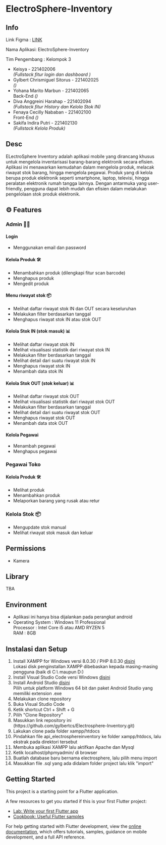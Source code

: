 # ElectroSphere-Inventory

## Info
Link Figma : [LINK](https://www.figma.com/design/gPAEbwKWjsyXgeInVxLrRq/Pemob---Inventory?node-id=250-149&t=aTD7qhuXyFqz013D-1)
<p>Nama Aplikasi: ElectroSphere-Inventory</p>
<p>Tim Pengembang : Kelompok 3</p>

- Keisya - 221402006<br>  <i>(Fullstack fitur login dan dashboard )</i>
- Gylbert Chrismiguel Sitorus - 221402025
<br>  <i>()</i>
- Yohana Marito Marbun - 221402065
<br> Back-End  <i>()</i>
- Diva Anggreini Harahap - 221402094<br> <i>(Fullstack fitur History dan Kelola Stok IN)</i>
- Fenaya Cecilly Nababan - 221402100<br> Front-End  <i>()</i>
- Sakifa Indira Putri - 221402130<br> <i>(Fullstack Kelola Produk)</i>

## Desc
ELectroSphere Inventory adalah aplikasi mobile yang dirancang khusus untuk mengelola inventarisasi barang-barang elektronik secara efisien. Aplikasi ini menawarkan kemudahan dalam mengelola produk, melacak riwayat stok barang, hingga mengelola pegawai. Produk yang di kelola berupa produk elektronik seperti smartphone, laptop, televisi, hingga peralatan elektronik rumah tangga lainnya. Dengan antarmuka yang user-friendly, pengguna dapat lebih mudah dan efisien dalam melakukan pengelolaan stok produk elektronik.


## ⚙️ Features 

### Admin 🧑‍🦱

####  Login
- Menggunakan email dan password
  
####  Kelola Produk 🛠️
- Menambahkan produk (dilengkapi fitur scan barcode)
- Menghapus produk
- Mengedit produk

#### Menu riwayat stok 📦
- Melihat daftar riwayat stok IN dan OUT secara keseluruhan
- Melakukan filter berdasarkan tanggal
- Menghapus riwayat stok IN atau stok OUT

#### Kelola Stok IN (stok masuk) 📊
- Melihat daftar riwayat stok IN
- Melihat visualisasi statistik dari riwayat stok IN
- Melakukan filter berdasarkan tanggal
- Melihat detail dari suatu riwayat stok IN
- Menghapus riwayat stok IN
- Menambah data stok IN

#### Kelola Stok OUT (stok keluar) 📊
- Melihat daftar riwayat stok OUT
- Melihat visualisasi statistik dari riwayat stok OUT
- Melakukan filter berdasarkan tanggal
- Melihat detail dari suatu riwayat stok OUT
- Menghapus riwayat stok OUT
- Menambah data stok OUT

#### Kelola Pegawai
- Menambah pegawai
- Menghapus pegawai

### Pegawai Toko

####  Kelola Produk 🛠️
- Melihat produk
- Menambahkan produk
- Melaporkan barang yang rusak atau retur

### Kelola Stok 📦
- Mengupdate stok manual
- Melihat riwayat stok masuk dan keluar

## Permissions
- Kamera

## Library
TBA

## Environment
- Aplikasi ini hanya bisa dijalankan pada perangkat android
- Operating System : Windows 11 Professional <br>
  Processor : Intel Core i5 atau AMD RYZEN 5 <br>
  RAM : 8GB
  
## Instalasi dan Setup
1. Install XAMPP for Windows versi 8.0.30 / PHP 8.0.30 [disini](https://www.apachefriends.org/download.html) <br>
   Lokasi disk penginstallan XAMPP dibebaskan kepada masing-masing pengguna (baik di C:\ maupun D:\) <br>
2. Install Visual Studio Code versi Windows [disini](https://code.visualstudio.com/download) <br>
3. Install Android Studio [disini](https://developer.android.com/studio?hl=id) <br>
   Pilih untuk platform Windows 64 bit dan paket Android Studio yang memiliki extension .exe
4. Melakukan clone repository <br>
   <li>Buka Visual Studio Code</li>
   <li>Ketik shortcut Ctrl + Shift + G</li>
   <li>Pilih "Clone Repository"</li>
   <li>Masukkan link repository ini (https://github.com/gylbertcs/Electrosphere-Inventory.git)</li>
   <li>Lakukan clone pada folder xampp/htdocs</li>
   <li>Pindahkan file api_electrosphereinventory ke folder xampp/htdocs, lalu ekstrak pada direktori tersebut</li>
5. Membuka aplikasi XAMPP lalu aktifkan Apache dan Mysql <br>
6. Ketik localhost/phpmyadmin/ di browser <br>
7. Buatlah database baru bernama electrosphere, lalu pilih menu import <br>
8. Masukkan file .sql yang ada didalam folder project lalu klik "import"

## Getting Started

This project is a starting point for a Flutter application.

A few resources to get you started if this is your first Flutter project:

- [Lab: Write your first Flutter app](https://docs.flutter.dev/get-started/codelab)
- [Cookbook: Useful Flutter samples](https://docs.flutter.dev/cookbook)

For help getting started with Flutter development, view the
[online documentation](https://docs.flutter.dev/), which offers tutorials,
samples, guidance on mobile development, and a full API reference.
